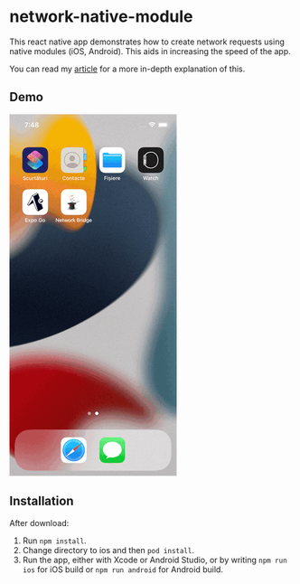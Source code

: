 # network-native-module
This react native app demonstrates how to create network requests using native modules (iOS, Android). This aids in increasing the speed of the app.

You can read my [article](https://corinaferencz.hashnode.dev/moving-network-requests-to-native-modules-a-guide) for a more in-depth explanation of this.

## Demo
![Demo iOS](https://raw.githubusercontent.com/corinaferencz/network-native-module/main/ios-simulation.gif)

## Installation
After download:
1. Run ```npm install```.
2. Change directory to ios and then ```pod install```.
3. Run the app, either with Xcode or Android Studio, or by writing ```npm run ios``` for iOS build or ```npm run android``` for Android build.
